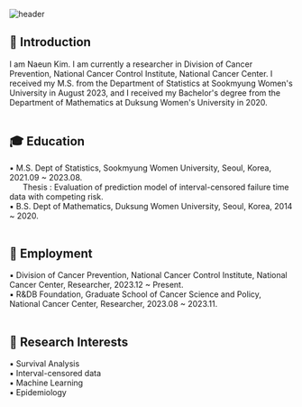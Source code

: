 <!--<div align="center">-->

![header](https://capsule-render.vercel.app/api?type=waving&color=timeGradient&text=Naeun's%20GitHub%20👋&animation=twinkling&fontSize=40&fontAlignY=40&fontAlign=50&height=250)


<h2> 👋 Introduction </h2>
I am Naeun Kim. I am currently a researcher in Division of Cancer Prevention, National Cancer Control Institute, National Cancer Center. 
I received my M.S. from the Department of Statistics at Sookmyung Women's University in August 2023, and I received my Bachelor's degree from the Department of Mathematics at Duksung Women's University in 2020.<br> 
<br>
<h2>🎓 Education </h2>
▪ M.S. Dept of Statistics, Sookmyung Women University, Seoul, Korea, 2021.09 ~ 2023.08. <br>
&nbsp&nbsp&nbsp&nbsp&nbsp&nbspThesis : Evaluation of prediction model of interval-censored failure time data with competing risk. <br>
▪ B.S. Dept of Mathematics, Duksung Women University, Seoul, Korea, 2014 ~ 2020. <br>
<br>
<h2>🏫 Employment </h2>
▪ Division of Cancer Prevention, National Cancer Control Institute, National Cancer Center, Researcher, 2023.12 ~ Present. <br>
▪ R&DB Foundation, Graduate School of Cancer Science and Policy, National Cancer Center, Researcher, 2023.08 ~ 2023.11. <br>
<br>
<h2>📝 Research Interests </h2>
▪ Survival Analysis <br>
▪ Interval-censored data <br>
▪ Machine Learning <br>
▪ Epidemiology <br>

<!--</div>-->

<!--<br> <br> 

<h2> Research</h2>
<p><b>🍪 Research under preparation</b></p>
   A Variant of Linear discriminant analysis (LDA) for matrix valued data based on nonparametric maximum likelihood estimation. <br><br>
<p><b>🍪 Publications</b></p>
Oh, S. and Park, H. (2024). Nonparametric mean and variance adaptive
classification rule for high-dimensional data with heteroscedastic variances.
<em>Statistical Analysis and Data Mining: The ASA Data Science Journal</em>,
17(3):e11689, <a href="https://doi.org/10.1002/sam.11689">🔗Link</a>

<br> <br>

<h2>🍩 Education </h2>
🍪 B.S. Dept of Statistics, Sookmyung Women University, Seoul, Korea, 2018-2022. <br>
&nbsp&nbsp&nbsp&nbsp&nbsp&nbsp(Graduated with highest honor, Rank : 1/40) <br>
🍪 M.S. Dept of Statistics, Sookmyung Women University, Seoul, Korea, expected graduation in August 2024. <br>
&nbsp&nbsp&nbsp&nbsp&nbsp&nbspThesis : Nonparametric mean and variance adaptive classification rule for high-dimensional data with heteroscedastic variances.
<br> <br>

<h2>🍩 Programming Languages and Frameworks </h2> 
<!DOCTYPE html>
<html lang="en">
<head>
    <meta charset="UTF-8">
    <meta name="viewport" content="width=device-width, initial-scale=1.0">
</head>
<body>
    <div class="inline-images">
        <img src="https://img.shields.io/badge/python-3776AB?style=for-the-badge&logo=python&logoColor=white">
        <img src="https://img.shields.io/badge/R-276DC3?style=for-the-badge&logo=R&logoColor=white">
        <img src="https://img.shields.io/badge/-SAS-blue?style=for-the-badge&logo=SAS&logoColor=white"> 
    </div>
</body>
</html>



<br> <br>

<div align=left> <h2>🍩 How to reach me</h2> 
  <a href="mailto:woojuinnnn@gmail.com"><img src="https://img.shields.io/badge/gmail-d6ccc2?style=flat-square&logo=gmail&logoColor=white&link=mailto:woojuinnnn@gmail.com"/></a>
<br> <br>


<br>
<div align=center><h2>📚 STACKS 📚</h2></div>
<div align=center>
<p>
  <img src="https://img.shields.io/badge/python-3776AB?style=for-the-badge&logo=python&logoColor=white">
  <img src="https://img.shields.io/badge/SQL-%2300f.svg?style=for-the-badge&logo=mysql&logoColor=white">
  <img src="https://img.shields.io/badge/R-276DC3?style=for-the-badge&logo=R&logoColor=white">
  <img src="https://img.shields.io/badge/-SAS-blue?style=for-the-badge&logo=SAS&logoColor=white"> 
 <p>
</div>	
<br>

<div align=center><h2>💻 My Interests 💻 </h2></div>	
<div align=center>  
  <img src="https://img.shields.io/badge/Causal Inference-FF6F00?style=for-the-badge"> 
  <img src="https://img.shields.io/badge/A/B test-d9ead3?style=for-the-badge"> 
  <img src="https://img.shields.io/badge/Big data Analysis-3776AB?style=for-the-badge">
</div>	
<br>

<div align=center><h2>🛠 Tools 🛠</h2></div>
<div align=center>
<p>
<img src="https://img.shields.io/badge/Visual%20Studio%20Code-0078d7?style=for-the-badge&logo=visualstudiocode&logoColor=white"/>
<img src="https://img.shields.io/badge/jupyter-%23FA0F00.svg?style=for-the-badge&logo=jupyter&logoColor=white" />
<img src="https://img.shields.io/badge/Rstudio-276DC3?style=for-the-badge&logo=rstudio&logoColor=white"/>
 <br>
<img src="https://img.shields.io/badge/MariaDB-003545?style=for-the-badge&logo=mariadb&logoColor=white" />
<img src="https://img.shields.io/badge/Notion-1877f2?style=for-the-badge&logo=notion&logoColor=white" />
<img src="https://img.shields.io/badge/Slack-E34F26?style=for-the-badge&logo=HTML5&logoColor=white" />
<br>
<img src="https://img.shields.io/badge/Google%20Chrome-4285F4?style=for-the-badge&logo=GoogleChrome&logoColor=white" />
<img src="https://img.shields.io/badge/Dropbox-%233B4D98.svg?style=for-the-badge&logo=Dropbox&logoColor=white" />
<img src="https://img.shields.io/badge/Google%20Drive-4285F4?style=for-the-badge&logo=googledrive&logoColor=white" />

 <p>
</div>
<br>

### 📝 학력
|기간|소속|전공|학위|비고|
|-|-|-|-|-|
|2022.03 ~ 2023.08|숙명여자대학교 일반대학원|통계학|석사|졸업|
|2018.03 ~ 2022.02|숙명여자대학교 통계학과|통계학|학사|제1전공|
<br>

### 🏫 경력
|근무기간|회사명|부서/직책|담당업무|
|-|-|-|-|
|2024.01~|OntactHealth|Predict Health 본부 / 파트너|Data Analyst|
|2023.09~2023.12|Wellxecon|데이터 분석팀 / 매니저|Data Scientist|
|2022.07~2022.09|SK Inc.|Portforlio 기획실 / 인턴|RA(Research & Data Analysis)|
<br>

### 📆 경험
|기간|구분|기관/장소|내용|
|-|-|-|-|
|2024.05~진행 중|스터디 모임|가짜 연구소|인과 추론과 실무(인과추론의 실무 사례 템플릿 및 한글화)|
|2024.03~2024.05|개인 스터디|Inflearn|BigQuery 학습|
|2023.05~2023.12|스터디 모임|개인 주최|ISLR(An Introduction to Statistical Learning with Python) 책 정독 및 내용 정리|  
|2021.08~2021.11|교육|한국보건복지인력개발원|의료 인공지능 데이터 분석 기본 과정 교육 수료|
|2021.07~2021.08|교육|정보통신산업진흥원|AI 온라인 실무 기본 / 응용 교육 과정 수료|
|2021.01~2021.03|교육|한국보건복지인력개발원 / 서울아산병원|정보의학개론 강의 수료|
|2019.06~2019.12|동아리|4차산업혁명동아리 TAVE|R programming studying|


<br>

### 💻 프로젝트
|수행기간|keyword|프로젝트명|역할|획득능력|주요 성과|
|-|-|-|-|-|-|
|2024.01~현재 진행 중중|${\star}$ 추천 알고리즘 기획 및 구축 <br> ${\star}$ DB 설계|건강 유형 별, 맞춤 건강 기능 식품 추천 알고리즘 고도화|**담당 실무자** <br> ${\cdot}$ DB 통합, 알고리즘 기획 및 구현 <br> ${\cdot}$ DB 설계 support|${\surd}$ Python program 능력 <br> ${\cdot}$ 두 개의 DB 통합 및 홈페이지 crawling <br> ${\surd}$ 알고리즘 기획 및 구현 <br> ${\surd}$ Data 구축 및 정제 역량|자사 앱 및 타사 납품 예정|
|2023.05~2023.08|${\star}$ 고용보험 빅데이터 <br> ${\star}$ Survival Analysis <br> ${\star}$ Longitudinal Data|**산업안전보건연구원** - 고용 이력에 따른 암 발생 위험도 추정모형 개발|**연구보조원** <br> ${\cdot}$ 자료 분석 실무 <br> ${\cdot}$ 보고서 작성 보조| ${\surd}$ SAS & SQL program 능력 <br> ${\cdot}$ 1억 건의 빅데이터 전처리 <br> ${\surd}$ Code pipeline 구축 역량|최종 보고서 발간|
|2022.10~2023.02|${\star}$ Time-varying covariate Coxph <br> ${\star}$ Counting-process|연령 관련 황반 변성 동반 시 당뇨 망막병증의 진행|**공동저자** <br> ${\cdot}$ 데이터 전처리 <br> ${\cdot}$ Coxph model 적합|${\surd}$ SAS & SQL program 능력 <br> ${\cdot}$ Counting-process data format 생성 <br> ${\cdot}$ time-varying covariate Cox-ph model fitting|**공동 저자**로 논문투고예정|
|2022.04~2022.11|${\star}$ 고용보험 빅데이터 <br> ${\star}$ Prediction <br> ${\star}$ Modeling|**산업안전보건연구원** - 근로자 집단 암 발병 예측 모형 시범 개발|**연구보조원** <br> ${\cdot}$ 자료 분석 실무|${\surd}$ R program 능력 <br> ${\cdot}$ dtplyr package 이용한 빅데이터 전처리 <br> ${\cdot}$ Prediction model 구축 <br> ${\cdot}$ ggplot2 package 이용한 데이터 시각화|최종 보고서 발간|
|2021.12~현재 진행 중|${\star}$ 국민건강보험공단 건강검진코호트DB <br> ${\star}$ Survival Analysis|건강검진코호트DB에 기반한 당뇨병 환자군의 비만도와 Adverse event 발생률 간의 연관성 추정|**공동 1저자** <br> ${\cdot}$ IRB 심의면제승인 <br> ${\cdot}$ 건보공단에 데이터 신청 <br> ${\cdot}$ 자료 분석 실무 <br> ${\cdot}$ 결과 정리 + 보고)|${\surd}$ SAS programming 능력 <br> ${\cdot}$ 건강보험 청구 자료 전처리 능력 <br> ${\cdot}$ Survival Analysis <br>  ${\surd}$ 데이터 표준화 <br> ${\surd}$ Technical Reporting 능력|**공동 1저자**로 2개의 논문 작성 중|
|2021.12~2023.05|${\star}$ Causal Inference <br> ${\star}$ Rare Exposure <br> ${\star}$ 건강보험청구자료|(**학위논문**)처치 군이 소수인 상황에서 처치 군 대상 평균 처치 효과 추론 방법론 비교|**제 1저자** <br> ${\cdot}$ 전반적인 논문 작성 <br> ${\cdot}$ Simulation Design <br> ${\cdot}$ Real Data Analysis 주제 설정|${\surd}$ 수리통계적 전문성 <br> ${\surd}$ 인과추론 <br> ${\surd}$ GEE 통한 분산 추정량 유도 <br> ${\surd}$ R programming 능력 <br> ${\cdot}$ 사용자 정의 함수 생성 <br> ${\cdot}$ Function Debugging <br> ${\cdot}$ 학술적 글쓰기 능력|${\cdot}$ 한국정보통계학회 춘계학술대회 학생 우수 연구 <br> ${\cdot}$ 한국통계학회 하계학술대회 포스터논문상 수상 <br> **${\cdot}$ 응용통계학회 저널 게재 확정**|

<br>

### 🏆 수상
|연도|대회명|프로젝트|수상|
|-|-|-|-|
|2023|한국통계학회 하계학술논문발표회|처치 군의 수가 적은 상황(Rare Exposure)에서 처치 군 대상 평균 처치 효과(ATT) 추론 방법론 비교|포스터논문상(3등)|
|2023|한국보건정보통계학회 춘계학술대회 학생 우수연구 구연 발표|처치 군의 수가 적은 상황(Rare Exposure)에서 처치 군 대상 평균 처치 효과(ATT) 추론 방법론 비교|은상|
|2021|생활폐기물 데이터와 인공지능 활용 아이디어 해커톤 대회|CNN을 활용한 의류 분류 알고리즘 구축|우수상|

<br>

### 📜 자격증/어학
|취득 연도|자격증|주관|유효기간|
|-|-|-|-|
|2021|컴퓨터활용능력 2급|대한상공회의소|영구|
|2021|인공지능 자격(전문가)|한국표준협회|영구|
|2023|TOEIC|영어|2025.02|

<br> -->
